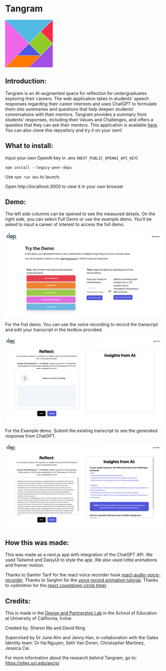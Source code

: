 # Tangram
![Tangram logo](public/tangram_logo.png)

## Introduction:
Tangram is an AI-augmented space for reflection for undergraduates exploring their careers. The web application takes in students’ speech responses regarding their career interests and uses ChatGPT to formulate them into summaries and questions that help deepen students’ conversations with their mentors. Tangram provides a summary from students’ responses, including their Values and Challenges, and offers a question that they can ask their mentors. This application is available [here](https://tangramproject.vercel.app/). You can also clone this repository and try it on your own!

## What to install:
Input your own OpenAI key in .env (`NEXT_PUBLIC_OPENAI_API_KEY`)
```
npm install --legacy-peer-deps
```
Use `npm run dev` to launch.

Open http://localhost:3000 to view it in your own browser

## Demo:
The left side columns can be opened to see the measured details. On the right side, you can select Full Demo or use the example demo. You’ll be asked to input a career of interest to access the full demo.

![Tangram demo pic 1](public/tangram_demo_1.png)

For the Full demo.
You can use the voice recording to record the transcript and edit your transcript in the textbox provided.

![Tangram demo pic 2](public/tangram_demo_2.png)

For the Example demo.
Submit the existing transcript to see the generated response from ChatGPT.

![Tangram demo pic 3](public/tangram_demo_3.png)

## How this was made:
This was made as a next.js app with integration of the ChatGPT API. We used Tailwind and DaisyUI to style the app. We also used lottie animations and framer motion.

Thanks to Samhir Tarif for the react voice recorder hook [react-audio-voice-recorder](https://github.com/samhirtarif/react-audio-recorder). Thanks to Sarghm for the [voice record animation tutorial](https://codesandbox.io/s/agitated-shockley-cdzuy?from-embed=&file=/src/App.tsx). Thanks to vydimitrov for the [react countdown circle timer](https://www.npmjs.com/package/react-countdown-circle-timer).

## Credits:
This is made in the [Design and Partnership Lab](https://www.daplab.education.uci.edu/) in the School of Education at University of California, Irvine.

Created by: Sharon Ma and David Ning

Supervised by Dr June Ahn and Jenny Han, in collaboration with the Gates Identity team: Dr Ha Nguyen, Seth Van Doren, Christopher Martinez, Jessica Cai.

For more information about the research behind Tangram, go to: https://sites.uci.edu/axcis/ 
